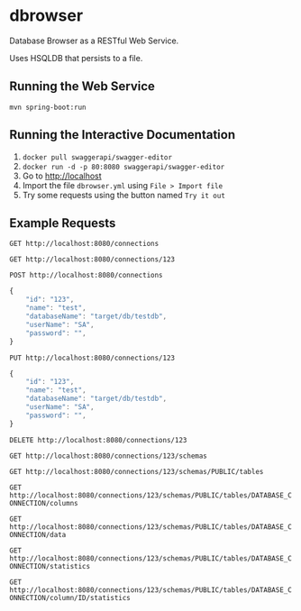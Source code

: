 # dbrowser

Database Browser as a RESTful Web Service.

Uses HSQLDB that persists to a file.


## Running the Web Service

`mvn spring-boot:run`


## Running the Interactive Documentation

1. `docker pull swaggerapi/swagger-editor`
2. `docker run -d -p 80:8080 swaggerapi/swagger-editor`
3. Go to [http://localhost](http://localhost)
4. Import the file `dbrowser.yml` using `File > Import file`
5. Try some requests using the button named `Try it out`


## Example Requests

`GET http://localhost:8080/connections`

`GET http://localhost:8080/connections/123`

`POST http://localhost:8080/connections`
```javascript
{
	"id": "123",
	"name": "test",
	"databaseName": "target/db/testdb",
	"userName": "SA",
	"password": "",
}
```

`PUT http://localhost:8080/connections/123`
```javascript
{
	"id": "123",
	"name": "test",
	"databaseName": "target/db/testdb",
	"userName": "SA",
	"password": "",
}
```

`DELETE http://localhost:8080/connections/123`

`GET http://localhost:8080/connections/123/schemas`

`GET http://localhost:8080/connections/123/schemas/PUBLIC/tables`

`GET http://localhost:8080/connections/123/schemas/PUBLIC/tables/DATABASE_CONNECTION/columns`

`GET http://localhost:8080/connections/123/schemas/PUBLIC/tables/DATABASE_CONNECTION/data`

`GET http://localhost:8080/connections/123/schemas/PUBLIC/tables/DATABASE_CONNECTION/statistics`

`GET http://localhost:8080/connections/123/schemas/PUBLIC/tables/DATABASE_CONNECTION/column/ID/statistics`
